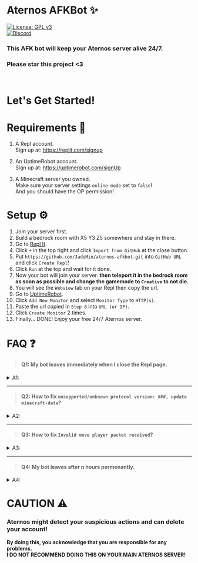 # Aternos AFKBot ✨  
[![License: GPL v3](https://img.shields.io/badge/License-GPLv3-blue.svg)](/LICENSE)  
<a href="https://discord.gg/44WtDkgxyk">
	<img src="https://img.shields.io/badge/discord-%2324292e.svg?&style=for-the-badge&logo=discord&logoColor=white" alt="Discord"/>
</a>



<!--## `01/17/2023`, Now using Repl because Heroku isn't free anymore.-->
### This AFK bot will keep your Aternos server alive 24/7.
<!--### If you having any problems or errors, please let me know by creating an Issue.-->
### Please star this project <3
<br/>



# Let's Get Started!
# Requirements 🎒
1. A Repl account.  
	Sign up at: https://replit.com/signup

2. An UptimeRobot account.  
	Sign up at: https://uptimerobot.com/signUp

3. A Minecraft server you owned.  
	Make sure your server settings ``online-mode`` set to ``false``!  
	And you should have the OP permission!



# Setup ⚙
1. Join your server first.
2. Build a bedrock room with X5 Y3 Z5 somewhere and stay in there.
3. Go to [Repl It](https://replit.com/).
4. Click `+` in the top right and click `Import from GitHub` at the close button.
5. Put `https://github.com/JadeMin/aternos-afkbot.git` into `GitHub URL` and click `Create Repl`!
6. Click `Run` at the top and wait for it done.
7. Now your bot will join your server. **then teleport it in the bedrock room as soon as possible and change the gamemode to `Creative` to not die.**
8. You will see the `Webview` tab on your Repl then copy the url.
10. Go to [UptimeRobot](https://uptimerobot.com/dashboard).
11. Click `Add New Monitor` and select `Monitor Type` to `HTTP(s)`.
12. Paste the url copied in `Step 8` into `URL (or IP)`.
13. Click `Create Monitor` 2 times.
14. Finally... DONE! Enjoy your free 24/7 Aternos server.



# FAQ ❓
> #### Q1: My bot leaves immediately when I close the Repl page.
<details><summary>A1:</summary>

Repl projects are automatically turned off by closing it or inactive in every 5 minutes.  
And UptimeRobot trying to wake it up in every 5 minutes so you can just leave it even if not working for a while.
</details>

<hr/>

> #### Q2: How to fix `unsupported/unknown protocol version: ###, update minecraft-data`?
<details><summary>A2:</summary>

This project is using the mineflayer module and it may not supported on your Minecraft server version **yet**.  
I'm trying to periodically check for updates so please be patient.
</details>

<hr/>

> #### Q3: How to fix `Invalid move player packet received`?
<details><summary>A3:</summary>

It seems your bot escaped from your bedrock room so it's in invalid pos or moving to it.  
First you have to wipe the bot's playerdata in your server. 
1. Go to your Aternos server management page.
2. click `Files` in the left section.
3. Delete the `world/playerdata/<UUID>.dat` file and `<the same>.dat_old` file that points the bot username.

**After it, lock the bot immediately as soon as possible!**  
**And change the bot's gamemode to `Creative` to not die.**
</details>

<hr/>

> #### Q4: My bot leaves after n hours permenantly.
<details><summary>A4:</summary>

I'm not sure but Aternos added a feature to their servers that **auto-ban players who playing too long.**  
So just unban it if banned.
</details>



# CAUTION ⚠
### Aternos might detect your suspicious actions and can delete your account!  
**By doing this, you acknowledge that you are responsible for any problems.**  
**I DO NOT RECOMMEND DOING THIS ON YOUR MAIN ATERNOS SERVER!**